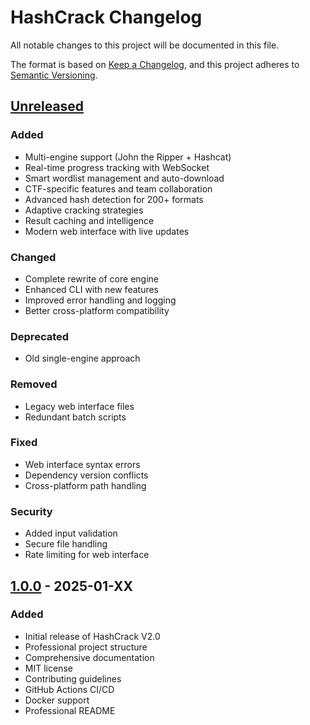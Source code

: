 # HashCrack Changelog

All notable changes to this project will be documented in this file.

The format is based on [Keep a Changelog](https://keepachangelog.com/en/1.0.0/),
and this project adheres to [Semantic Versioning](https://semver.org/spec/v2.0.0.html).

## [Unreleased]

### Added
- Multi-engine support (John the Ripper + Hashcat)
- Real-time progress tracking with WebSocket
- Smart wordlist management and auto-download
- CTF-specific features and team collaboration
- Advanced hash detection for 200+ formats
- Adaptive cracking strategies
- Result caching and intelligence
- Modern web interface with live updates

### Changed
- Complete rewrite of core engine
- Enhanced CLI with new features
- Improved error handling and logging
- Better cross-platform compatibility

### Deprecated
- Old single-engine approach

### Removed
- Legacy web interface files
- Redundant batch scripts

### Fixed
- Web interface syntax errors
- Dependency version conflicts
- Cross-platform path handling

### Security
- Added input validation
- Secure file handling
- Rate limiting for web interface

## [1.0.0] - 2025-01-XX

### Added
- Initial release of HashCrack V2.0
- Professional project structure
- Comprehensive documentation
- MIT license
- Contributing guidelines
- GitHub Actions CI/CD
- Docker support
- Professional README

[Unreleased]: https://github.com/Darkmintis/HashCrack/compare/v1.0.0...HEAD
[1.0.0]: https://github.com/Darkmintis/HashCrack/releases/tag/v1.0.0
